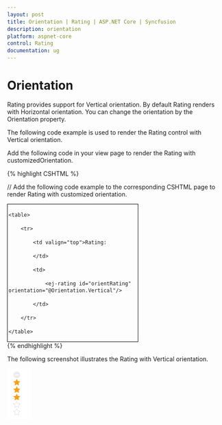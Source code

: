 ```yaml
---
layout: post
title: Orientation | Rating | ASP.NET Core | Syncfusion
description: orientation
platform: aspnet-core
control: Rating
documentation: ug
---
```


# Orientation

Rating provides support for Vertical orientation. By default Rating renders with Horizontal orientation. You can change the orientation by the Orientation property.

The following code example is used to render the Rating control with Vertical orientation.

Add the following code in your view page to render the Rating with customizedOrientation.



{% highlight CSHTML %}

// Add the following code example to the corresponding CSHTML page to render Rating with customized orientation.

<div id="container" style="border: 1px solid black; width: 300px; padding: 2px">

    <table>

        <tr>

            <td valign="top">Rating:

            </td>

            <td>
 
                <ej-rating id="orientRating" orientation="@Orientation.Vertical"/>

            </td>

        </tr>             

    </table>

</div>
{% endhighlight %}




The following screenshot illustrates the Rating with Vertical orientation.

![](Orientation_images/Orientation_img1.png)



